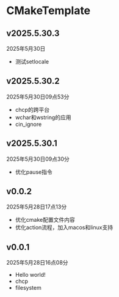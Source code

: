 # CMakeTemplate

## v2025.5.30.3

2025年5月30日

- 测试setlocale

## v2025.5.30.2

2025年5月30日09点53分

- chcp的跨平台
- wchar和wstring的应用
- cin_ignore

## v2025.5.30.1

2025年5月30日09点30分

- 优化pause指令

## v0.0.2

2025年5月28日17点13分

- 优化cmake配置文件内容
- 优化action流程，加入macos和linux支持

## v0.0.1

2025年5月28日16点08分

- Hello world!
- chcp
- filesystem